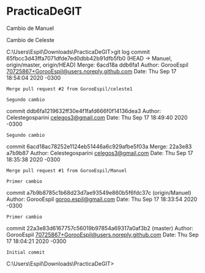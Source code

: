 # PracticaDeGIT

Cambio de Manuel

Cambio de Celeste

C:\Users\Espil\Downloads\PracticaDeGIT>git log
commit 65fbcc3d43ffa7071dfde7ed0dbb42b91dfb5fb0 (HEAD -> Manuel, origin/master, origin/HEAD)
Merge: 6acd18a ddb6fa1
Author: GorooEspil <70725867+GorooEspil@users.noreply.github.com>
Date:   Thu Sep 17 18:54:04 2020 -0300

    Merge pull request #2 from GorooEspil/celeste1

    Segundo cambio

commit ddb6fa1219632ff30e4f1fafd666f0f14136dea3
Author: Celestegosparini <celegos3@gmail.com>
Date:   Thu Sep 17 18:49:40 2020 -0300

    Segundo cambio

commit 6acd18ac78252e1124eb51446a6c929afbe5f03a
Merge: 22a3e83 a7b9b87
Author: Celestegosparini <celegos3@gmail.com>
Date:   Thu Sep 17 18:35:38 2020 -0300

    Merge pull request #1 from GorooEspil/Manuel

    Primer cambio

commit a7b9b8785c1b68d23d7ae93549e860b5f6fdc37c (origin/Manuel)
Author: GorooEspil <goroo.espil@gmail.com>
Date:   Thu Sep 17 18:33:54 2020 -0300

    Primer cambio

commit 22a3e83d6167757c56019b97854a69317a0af3b2 (master)
Author: GorooEspil <70725867+GorooEspil@users.noreply.github.com>
Date:   Thu Sep 17 18:04:21 2020 -0300

    Initial commit

C:\Users\Espil\Downloads\PracticaDeGIT>